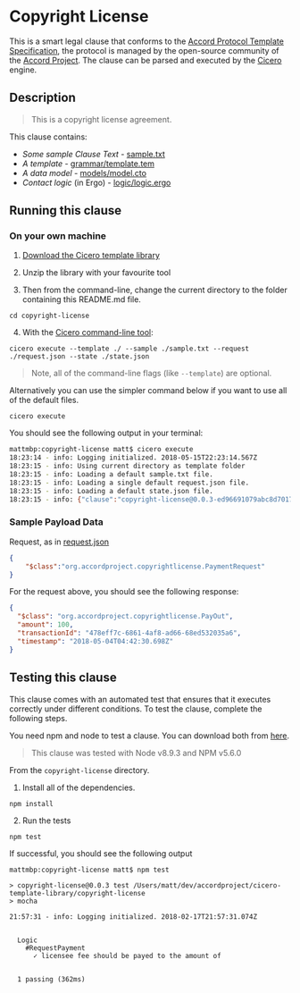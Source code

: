 
# Copyright License

This is a smart legal clause that conforms to the [Accord Protocol Template Specification](https://docs.google.com/document/d/1UacA_r2KGcBA2D4voDgGE8jqid-Uh4Dt09AE-shBKR0), the protocol is managed by the open-source community of the [Accord Project](https://accordproject.org). The clause can be parsed and executed by the [Cicero](https://github.com/accordproject/cicero) engine.

## Description
> This is a copyright license agreement.

This clause contains:
- *Some sample Clause Text* - [sample.txt](sample.txt)
- *A template* - [grammar/template.tem](grammar/template.tem)
- *A data model* - [models/model.cto](models/model.cto)
- *Contact logic* (in Ergo) - [logic/logic.ergo](lib/logic.ergo)

## Running this clause

### On your own machine

1. [Download the Cicero template library](https://github.com/accordproject/copyright-license/archive/master.zip)

2. Unzip the library with your favourite tool

3. Then from the command-line, change the current directory to the folder containing this README.md file.
```
cd copyright-license
```
4. With the [Cicero command-line tool](https://github.com/accordproject/cicero#installation):
```
cicero execute --template ./ --sample ./sample.txt --request ./request.json --state ./state.json
```
> Note, all of the command-line flags (like `--template`) are optional.

Alternatively you can use the simpler command below if you want to use all of the default files.
```
cicero execute
```

You should see the following output in your terminal:
```bash
mattmbp:copyright-license matt$ cicero execute
18:23:14 - info: Logging initialized. 2018-05-15T22:23:14.567Z
18:23:15 - info: Using current directory as template folder
18:23:15 - info: Loading a default sample.txt file.
18:23:15 - info: Loading a single default request.json file.
18:23:15 - info: Loading a default state.json file.
18:23:15 - info: {"clause":"copyright-license@0.0.3-ed96691079abc8d7017e5070ab9e3e901d04fc911ee6617fe181cefacf663010","request":{"$class":"org.accordproject.copyrightlicense.PaymentRequest"},"response":{"$class":"org.accordproject.copyrightlicense.PayOut","amount":100,"transactionId":"b27a6afc-8dd9-4620-bcc8-d063e5ffe5de","timestamp":"2018-05-15T22:23:15.353Z"},"state":{"$class":"org.accordproject.common.State","stateId":"org.accordproject.common.State#1"},"emit":[]}
```

### Sample Payload Data

Request, as in [request.json](https://github.com/accordproject/cicero-template-library/blob/master/copyright-notice/request.json)
```json
{
    "$class":"org.accordproject.copyrightlicense.PaymentRequest"
}
```

For the request above, you should see the following response:
```json
{
  "$class": "org.accordproject.copyrightlicense.PayOut",
  "amount": 100,
  "transactionId": "478eff7c-6861-4af8-ad66-68ed532035a6",
  "timestamp": "2018-05-04T04:42:30.698Z"
}
```


## Testing this clause

This clause comes with an automated test that ensures that it executes correctly under different conditions. To test the clause, complete the following steps.

You need npm and node to test a clause. You can download both from [here](https://nodejs.org/).

> This clause was tested with Node v8.9.3 and NPM v5.6.0

From the `copyright-license` directory.

1. Install all of the dependencies.
```
npm install
```

2. Run the tests
```
npm test
```
If successful, you should see the following output
```
mattmbp:copyright-license matt$ npm test

> copyright-license@0.0.3 test /Users/matt/dev/accordproject/cicero-template-library/copyright-license
> mocha

21:57:31 - info: Logging initialized. 2018-02-17T21:57:31.074Z


  Logic
    #RequestPayment
      ✓ licensee fee should be payed to the amount of


  1 passing (362ms)

```
